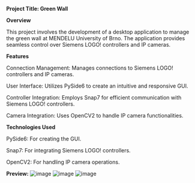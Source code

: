 **Project Title: Green Wall**


**Overview**

This project involves the development of a desktop application to manage the green wall at MENDELU University of Brno. The application provides seamless control over Siemens LOGO! controllers and IP cameras.


**Features**

Connection Management: Manages connections to Siemens LOGO! controllers and IP cameras.

User Interface: Utilizes PySide6 to create an intuitive and responsive GUI.

Controller Integration: Employs Snap7 for efficient communication with Siemens LOGO! controllers.

Camera Integration: Uses OpenCV2 to handle IP camera functionalities.

**Technologies Used**

PySide6: For creating the GUI.

Snap7: For integrating Siemens LOGO! controllers.

OpenCV2: For handling IP camera operations.

**Preview:**
![image](https://github.com/user-attachments/assets/7c415980-aa0d-4dc3-a8e3-b94d46186bb3)
![image](https://github.com/user-attachments/assets/dcaa31bf-82ff-474e-b095-d9879d0efe1b)
![image](https://github.com/user-attachments/assets/56e22fa7-b015-4e6b-88ef-d3c0d311f709)

